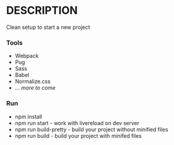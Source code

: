 # DESCRIPTION #

Clean setup to start a new project

### Tools ###

* Webpack
* Pug
* Sass
* Babel 
* Normalize.css
* <i>... more to come </i>

### Run

* npm install
* npm run start - work with livereload on dev server
* npm run build-pretty - build your project without minified files
* npm run build - build your project with minifed files
